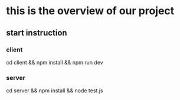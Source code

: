 # this is the overview of our project

## start instruction

### client

cd client && npm install && npm run dev

### server

cd server && npm install && node test.js

